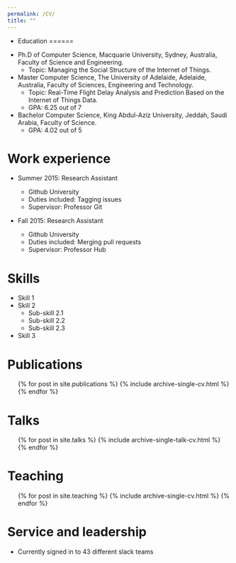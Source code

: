 ```yaml
---
permalink: /CV/
title: ""
---
```



* Education
======
- Ph.D of Computer Science, Macquarie University, Sydney, Australia, Faculty of Science and Engineering.
  - Topic: Managing the Social Structure of the Internet of Things.
- Master Computer Science, The University of Adelaide, Adelaide, Australia, Faculty of Sciences, Engineering and Technology.
  - Topic: Real-Time Flight Delay Analysis and Prediction Based on the Internet of Things Data.
  - GPA: 6.25 out of 7
- Bachelor Computer Science, King Abdul-Aziz University, Jeddah, Saudi Arabia, Faculty of Science.
  - GPA: 4.02 out of 5
    

Work experience
======
* Summer 2015: Research Assistant
  * Github University
  * Duties included: Tagging issues
  * Supervisor: Professor Git

* Fall 2015: Research Assistant
  * Github University
  * Duties included: Merging pull requests
  * Supervisor: Professor Hub
  
Skills
======
* Skill 1
* Skill 2
  * Sub-skill 2.1
  * Sub-skill 2.2
  * Sub-skill 2.3
* Skill 3

Publications
======
  <ul>{% for post in site.publications %}
    {% include archive-single-cv.html %}
  {% endfor %}</ul>
  
Talks
======
  <ul>{% for post in site.talks %}
    {% include archive-single-talk-cv.html %}
  {% endfor %}</ul>
  
Teaching
======
  <ul>{% for post in site.teaching %}
    {% include archive-single-cv.html %}
  {% endfor %}</ul>
  
Service and leadership
======
* Currently signed in to 43 different slack teams
